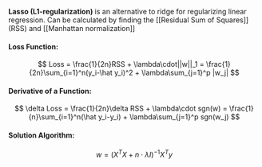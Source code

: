**Lasso (L1-regularization)** is an alternative to ridge for regularizing linear regression. Can be calculated by finding the [[Residual Sum of Squares]] (RSS) and [[Manhattan normalization]]


#### Loss Function:
$$
Loss = \frac{1}{2n}RSS + \lambda\cdot||w||_1 = \frac{1}{2n}\sum_{i=1}^n(y_i-\hat y_i)^2 + \lambda\sum_{j=1}^p |w_j|
$$

#### Derivative of a Function:
$$
\delta Loss = \frac{1}{2n}\delta RSS + \lambda\cdot sgn(w) = \frac{1}{n}\sum_{i=1}^n(\hat y_i-y_i) + \lambda\sum_{j=1}^p sgn(w_j)
$$

#### Solution Algorithm:
$$
w = (X^TX+n\cdot\lambda I)^{-1}X^Ty
$$